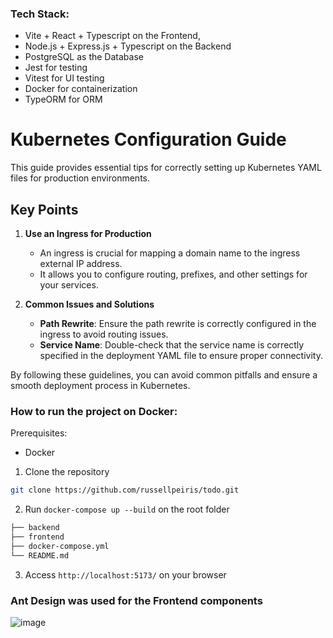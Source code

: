 ### Tech Stack:
- Vite + React + Typescript on the Frontend, 
- Node.js + Express.js + Typescript on the Backend 
- PostgreSQL as the Database
- Jest for testing
- Vitest for UI testing
- Docker for containerization
- TypeORM for ORM

# Kubernetes Configuration Guide

This guide provides essential tips for correctly setting up Kubernetes YAML files for production environments.

## Key Points

1. **Use an Ingress for Production**  
    - An ingress is crucial for mapping a domain name to the ingress external IP address.
    - It allows you to configure routing, prefixes, and other settings for your services.

2. **Common Issues and Solutions**  
    - **Path Rewrite**: Ensure the path rewrite is correctly configured in the ingress to avoid routing issues.  
    - **Service Name**: Double-check that the service name is correctly specified in the deployment YAML file to ensure proper connectivity.

By following these guidelines, you can avoid common pitfalls and ensure a smooth deployment process in Kubernetes.


### How to run the project on Docker:

Prerequisites:
- Docker

1. Clone the repository
```bash
git clone https://github.com/russellpeiris/todo.git
```
2. Run `docker-compose up --build` on the root folder

```bash	
├── backend
├── frontend
├── docker-compose.yml
└── README.md
```

3. Access `http://localhost:5173/` on your browser

### Ant Design was used for the Frontend components

![image](https://github.com/user-attachments/assets/42b4b6ec-a6cf-4e70-8adc-abf5132466fb)
